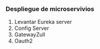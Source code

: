 ### Despliegue de microservivios
1. Levantar Eureka server
2. Config Server
3. GatewayZull
4. Oauth2